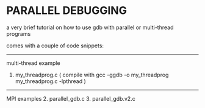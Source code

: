 # PARALLEL DEBUGGING

a very brief tutorial on how to use gdb with parallel or multi-thread programs

comes with a couple of code snippets:

-----------------------------------
multi-thread example
1. my_threadprog.c  ( compile with gcc -ggdb -o my_threadprog my_threadprog.c -lpthread )

-----------------------------------
MPI examples
2. parallel_gdb.c
3. parallel_gdb.v2.c
